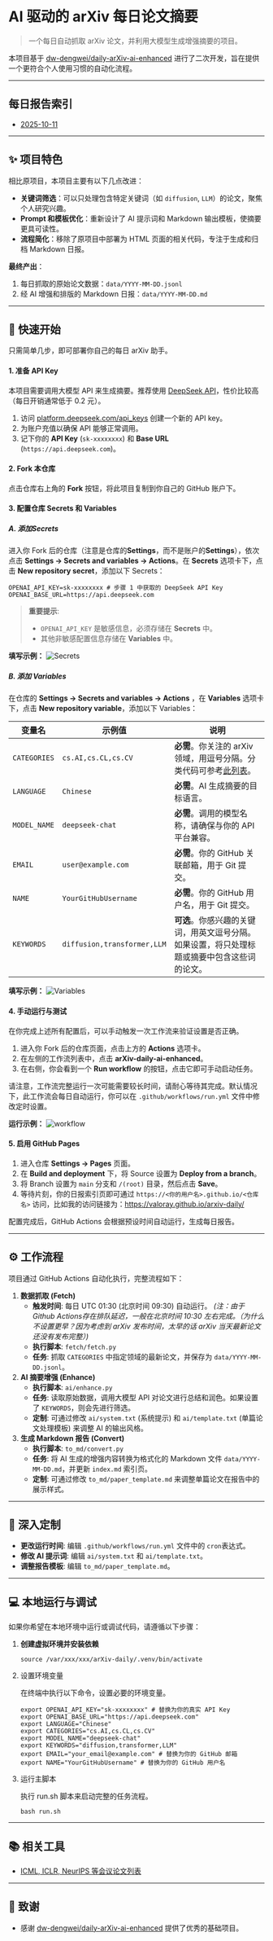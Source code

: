 # AI 驱动的 arXiv 每日论文摘要

> 一个每日自动抓取 arXiv 论文，并利用大模型生成增强摘要的项目。

本项目基于 [dw-dengwei/daily-arXiv-ai-enhanced](https://github.com/dw-dengwei/daily-arXiv-ai-enhanced) 进行了二次开发，旨在提供一个更符合个人使用习惯的自动化流程。

---

## 每日报告索引

- [2025-10-11](data/2025-10-11.md)

---

## ✨ 项目特色

相比原项目，本项目主要有以下几点改进：

- **关键词筛选**：可以只处理包含特定关键词（如 `diffusion`, `LLM`）的论文，聚焦个人研究兴趣。
- **Prompt 和模板优化**：重新设计了 AI 提示词和 Markdown 输出模板，使摘要更具可读性。
- **流程简化**：移除了原项目中部署为 HTML 页面的相关代码，专注于生成和归档 Markdown 日报。

**最终产出**：

1. 每日抓取的原始论文数据：`data/YYYY-MM-DD.jsonl`
2. 经 AI 增强和排版的 Markdown 日报：`data/YYYY-MM-DD.md`

---

## 🚀 快速开始

只需简单几步，即可部署你自己的每日 arXiv 助手。

#### 1. 准备 API Key

本项目需要调用大模型 API 来生成摘要。推荐使用 [DeepSeek API](https://platform.deepseek.com/)，性价比较高（每日开销通常低于 0.2 元）。

1. 访问 [platform.deepseek.com/api_keys](https://platform.deepseek.com/api_keys) 创建一个新的 API key。
2. 为账户充值以确保 API 能够正常调用。
3. 记下你的 **API Key** (`sk-xxxxxxxx`) 和 **Base URL** (`https://api.deepseek.com`)。

#### 2. Fork 本仓库

点击仓库右上角的 **Fork** 按钮，将此项目复制到你自己的 GitHub 账户下。

#### 3. 配置仓库 Secrets 和 Variables

##### A. 添加Secrets

进入你 Fork 后的仓库（注意是仓库的**Settings**，而不是账户的**Settings**），依次点击 **Settings → Secrets and variables → Actions**。在 **Secrets** 选项卡下，点击 **New repository secret**，添加以下 Secrets：

```
OPENAI_API_KEY=sk-xxxxxxxx # 步骤 1 中获取的 DeepSeek API Key
OPENAI_BASE_URL=https://api.deepseek.com
```

> **重要提示**:
>
> - `OPENAI_API_KEY` 是敏感信息，必须存储在 **Secrets** 中。
> - 其他非敏感配置信息存储在 **Variables** 中。

**填写示例：**
![Secrets](https://raw.githubusercontent.com/ValoraY/blog-imgs/main/img/202510111508218.png)

##### B. 添加 Variables

在仓库的 **Settings → Secrets and variables → Actions** ，在 **Variables** 选项卡下，点击 **New repository variable**，添加以下 Variables：

| 变量名       | 示例值                      | **说明**                                                     |
| ------------ | --------------------------- | ------------------------------------------------------------ |
| `CATEGORIES` | `cs.AI,cs.CL,cs.CV`         | **必需**。你关注的 arXiv 领域，用逗号分隔。分类代码可参考[此列表](https://blog.csdn.net/weixin_42906066/article/details/83863271)。 |
| `LANGUAGE`   | `Chinese`                   | **必需**。AI 生成摘要的目标语言。                            |
| `MODEL_NAME` | `deepseek-chat`             | **必需**。调用的模型名称，请确保与你的 API 平台兼容。        |
| `EMAIL`      | `user@example.com`          | **必需**。你的 GitHub 关联邮箱，用于 Git 提交。              |
| `NAME`       | `YourGitHubUsername`        | **必需**。你的 GitHub 用户名，用于 Git 提交。                |
| `KEYWORDS`   | `diffusion,transformer,LLM` | **可选**。你感兴趣的关键词，用英文逗号分隔。如果设置，将只处理标题或摘要中包含这些词的论文。 |

**填写示例：**
![Variables](https://raw.githubusercontent.com/ValoraY/blog-imgs/main/img/202510111508175.png)

#### 4. 手动运行与测试

在你完成上述所有配置后，可以手动触发一次工作流来验证设置是否正确。

1.  进入你 Fork 后的仓库页面，点击上方的 **Actions** 选项卡。
2.  在左侧的工作流列表中，点击 **arXiv-daily-ai-enhanced**。
3.  在右侧，你会看到一个 **Run workflow** 的按钮，点击它即可手动启动任务。

请注意，工作流完整运行一次可能需要较长时间，请耐心等待其完成。默认情况下，此工作流会每日自动运行，你可以在 `.github/workflows/run.yml` 文件中修改定时设置。

**运行示例：**
![workflow](https://raw.githubusercontent.com/ValoraY/blog-imgs/main/img/202510111525358.png)

#### 5. 启用 GitHub Pages

1. 进入仓库 **Settings → Pages** 页面。
2. 在 **Build and deployment** 下，将 Source 设置为 **Deploy from a branch**。
3. 将 Branch 设置为 `main` 分支和 `/(root)` 目录，然后点击 **Save**。
4. 等待片刻，你的日报索引页即可通过 `https://<你的用户名>.github.io/<仓库名>` 访问，比如我的访问链接为：https://valoray.github.io/arxiv-daily/

配置完成后，GitHub Actions 会根据预设时间自动运行，生成每日报告。

---

## ⚙️ 工作流程

项目通过 GitHub Actions 自动化执行，完整流程如下：

1. **数据抓取 (Fetch)**
   - **触发时间**: 每日 UTC 01:30 (北京时间 09:30) 自动运行。 *(注：由于Github Actions存在排队延迟，一般在北京时间 10:30 左右完成。（为什么不设置更早？因为考虑到 arXiv 发布时间，太早的话 arXiv 当天最新论文还没有发布完整）)*
   - **执行脚本**: `fetch/fetch.py`
   - **任务**: 抓取 `CATEGORIES` 中指定领域的最新论文，并保存为 `data/YYYY-MM-DD.jsonl`。
2. **AI 摘要增强 (Enhance)**
   - **执行脚本**: `ai/enhance.py`
   - **任务**: 读取原始数据，调用大模型 API 对论文进行总结和润色。如果设置了 `KEYWORDS`，则会先进行筛选。
   - **定制**: 可通过修改 `ai/system.txt` (系统提示) 和 `ai/template.txt` (单篇论文处理模板) 来调整 AI 的输出风格。
3. **生成 Markdown 报告 (Convert)**
   - **执行脚本**: `to_md/convert.py`
   - **任务**: 将 AI 生成的增强内容转换为格式化的 Markdown 文件 `data/YYYY-MM-DD.md`，并更新 `index.md` 索引页。
   - **定制**: 可通过修改 `to_md/paper_template.md` 来调整单篇论文在报告中的展示样式。

---

## 🔧 深入定制

- **更改运行时间**: 编辑 `.github/workflows/run.yml` 文件中的 `cron`表达式。
- **修改 AI 提示词**: 编辑 `ai/system.txt` 和 `ai/template.txt`。
- **调整报告模板**: 编辑 `to_md/paper_template.md`。

---

## 💻 本地运行与调试

如果你希望在本地环境中运行或调试代码，请遵循以下步骤：

1. **创建虚拟环境并安装依赖**

   ```
   source /var/xxx/xxx/arXiv-daily/.venv/bin/activate
   ```
   
2. 设置环境变量

   在终端中执行以下命令，设置必要的环境变量。

   ```
   export OPENAI_API_KEY="sk-xxxxxxxx" # 替换为你的真实 API Key
   export OPENAI_BASE_URL="https://api.deepseek.com"
   export LANGUAGE="Chinese"
   export CATEGORIES="cs.AI,cs.CL,cs.CV"
   export MODEL_NAME="deepseek-chat"
   export KEYWORDS="diffusion,transformer,LLM"
   export EMAIL="your_email@example.com" # 替换为你的 GitHub 邮箱
   export NAME="YourGitHubUsername" # 替换为你的 GitHub 用户名
   ```
   
3. 运行主脚本

   执行 run.sh 脚本来启动完整的任务流程。

   ```
   bash run.sh
   ```

---

## 📚 相关工具

- [ICML, ICLR, NeurIPS 等会议论文列表](https://dw-dengwei.github.io/OpenReview-paper-list/index.html)

---

## 🤝 致谢

- 感谢 [dw-dengwei/daily-arXiv-ai-enhanced](https://github.com/dw-dengwei/daily-arXiv-ai-enhanced) 提供了优秀的基础项目。